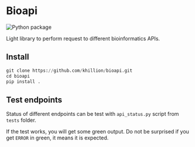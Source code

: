 # Bioapi

![Python package](https://github.com/khillion/bioapi/workflows/Python%20package/badge.svg)

Light library to perform request to different bioinformatics APIs.

## Install

```python
git clone https://github.com/khillion/bioapi.git
cd bioapi
pip install .
```

## Test endpoints

Status of different endpoints can be test with `api_status.py` script from `tests` folder.

If the test works, you will get some green output. Do not be surprised if you get `ERROR` in green, it means it is expected.
